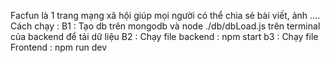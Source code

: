 Facfun là 1 trang mạng xã hội giúp mọi người có thể chia sẻ bài viết, ảnh ....
Cách chạy :
B1 : Tạo db trên mongodb và node ./db/dbLoad.js trên terminal của backend để tải dữ liệu
B2 : Chạy file backend : npm start
b3 : Chạy file Frontend : npm run dev
